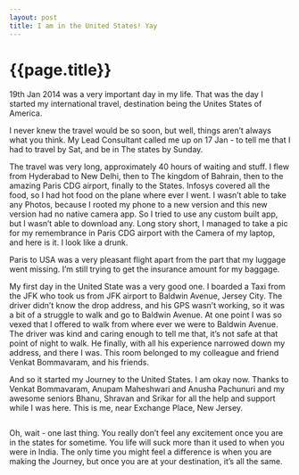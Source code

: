 ```yaml
---
layout: post
title: I am in the United States! Yay
--- 
```




 {{page.title}}
======================================================




<p>19th Jan 2014 was a very important day in my life. That was the day I started my international travel, destination being the Unites States of America.</p>

<p>I never knew the travel would be so soon, but well, things aren&#8217;t always what you think. My Lead Consultant called me up on 17 Jan - to tell me that I had to travel by Sat, and be in The states by Sunday.</p>

<p>The travel was very long, approximately 40 hours of waiting and stuff. I flew from Hyderabad to New Delhi, then to The kingdom of Bahrain, then to the amazing Paris CDG airport, finally to the States. Infosys covered all the food, so I had hot food on the plane where ever I went. I wasn&#8217;t able to take any Photos, because I rooted my phone to a new version and this new version had no native camera app. So I tried to use any custom built app, but I wasn&#8217;t able to download any. Long story short, I managed to take a pic for my remembrance in Paris CDG airport with the Camera of my laptop, and here is it. I look like a drunk.
<img src="https://31.media.tumblr.com/7a5fb832b2f99fcbf096b62c9837f65d/tumblr_inline_n0ym0zq7Ts1r7tery.jpg" alt=""/></p>

<p>Paris to USA was a very pleasant flight apart from the part that my luggage went missing. I&#8217;m still trying to get the insurance amount for my baggage.</p>

<p>My first day in the United State was a very good one. I boarded a Taxi from the JFK who took us from JFK airport to Baldwin Avenue, Jersey City. The driver didn&#8217;t know the drop address, and his GPS wasn&#8217;t working, so it was a bit of a struggle to walk and go to Baldwin Avenue. At one point I was so vexed that I offered to walk from where ever we were to Baldwin Avenue. The driver was kind and caring enough to tell me that, it&#8217;s not safe at that point of night to walk. He finally, with all his experience narrowed down my address, and there I was. This room belonged to my colleague and friend Venkat Bommavaram, and his friends.</p>

<p>And so it started my Journey to the United States. I am okay now. Thanks to  Venkat Bommavaram, Anupam Maheshwari and Anusha Pachunuri and my awesome seniors Bhanu, Shravan and Srikar for all the help and support while I was here. This is me, near Exchange Place, New Jersey.</p>

<p><img src="https://31.media.tumblr.com/0bee19507e6ba44874bbd88c1b821fef/tumblr_inline_n0ymapPnIc1r7tery.jpg" alt=""/></p>

<p>Oh, wait - one last thing. You really don&#8217;t feel any excitement once you are in the states for sometime. You life will suck more than it used to when you were in India. The only time you might feel a difference is when you are making the Journey, but once you are at your destination, it&#8217;s all the same.</p>